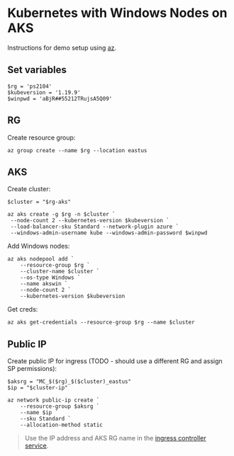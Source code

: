# Kubernetes with Windows Nodes on AKS

Instructions for demo setup using [az]().

## Set variables

```
$rg = 'ps2104'
$kubeversion = '1.19.9'
$winpwd = 'aBjR##55212TRujsA5Q09'
```

## RG 

Create resource group:

```
az group create --name $rg --location eastus
```

## AKS

Create cluster:

```
$cluster = "$rg-aks"

az aks create -g $rg -n $cluster `
 --node-count 2 --kubernetes-version $kubeversion `
 --load-balancer-sku Standard --network-plugin azure `
 --windows-admin-username kube --windows-admin-password $winpwd
```

Add Windows nodes:

```
az aks nodepool add `
    --resource-group $rg `
    --cluster-name $cluster `
    --os-type Windows `
    --name akswin `
    --node-count 2 `
    --kubernetes-version $kubeversion
```

Get creds:

```
az aks get-credentials --resource-group $rg --name $cluster
```

## Public IP

Create public IP for ingress (TODO - should use a different RG and assign SP permissions):

```
$aksrg = "MC_$($rg)_$($cluster)_eastus"
$ip = "$cluster-ip"

az network public-ip create `
    --resource-group $aksrg `
    --name $ip `
    --sku Standard `
    --allocation-method static
```

> Use the IP address and AKS RG name in the [ingress controller service](petshop/kubernetes/ingress-controller/nginx-ingress-service.yaml).
